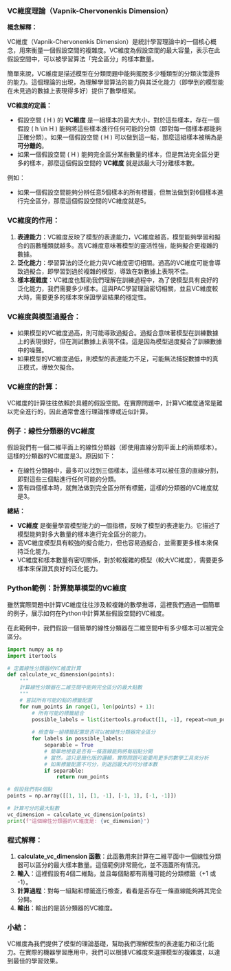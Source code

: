 ### VC維度理論（Vapnik-Chervonenkis Dimension）

**概念解釋：**

VC維度（Vapnik-Chervonenkis Dimension）是統計學習理論中的一個核心概念，用來衡量一個假設空間的複雜度。VC維度為假設空間的最大容量，表示在此假設空間中，可以被學習算法「完全區分」的樣本數量。

簡單來說，VC維度是描述模型在分類問題中能夠擺脫多少種類型的分類決策邊界的能力。這個理論的出現，為理解學習算法的能力與其泛化能力（即學到的模型能在未見過的數據上表現得多好）提供了數學框架。

**VC維度的定義：**
- 假設空間 \( H \) 的 **VC維度** 是一組樣本的最大大小，對於這些樣本，存在一個假設 \( h \in H \) 能夠將這些樣本進行任何可能的分類（即對每一個樣本都能夠正確分類）。如果一個假設空間 \( H \) 可以做到這一點，那麼這組樣本被稱為是 **可分離的**。
- 如果一個假設空間 \( H \) 能夠完全區分某些數量的樣本，但是無法完全區分更多的樣本，那麼這個假設空間的 **VC維度** 就是該最大可分離樣本數。

例如：
- 如果一個假設空間能夠分辨任意5個樣本的所有標籤，但無法做到對6個樣本進行完全區分，那麼這個假設空間的VC維度就是5。

### VC維度的作用：
1. **表達能力**：VC維度反映了模型的表達能力，VC維度越高，模型能夠學習和擬合的函數種類就越多。高VC維度意味著模型的靈活性強，能夠擬合更複雜的數據。
2. **泛化能力**：學習算法的泛化能力與VC維度密切相關。過高的VC維度可能會導致過擬合，即學習到過於複雜的模型，導致在新數據上表現不佳。
3. **樣本複雜度**：VC維度也幫助我們理解在訓練過程中，為了使模型具有良好的泛化能力，我們需要多少樣本。這與PAC學習理論密切相關，並且VC維度較大時，需要更多的樣本來保證學習結果的穩定性。

### VC維度與模型過擬合：
- 如果模型的VC維度過高，則可能導致過擬合。過擬合意味著模型在訓練數據上的表現很好，但在測試數據上表現不佳。這是因為模型過度擬合了訓練數據中的噪聲。
- 如果模型的VC維度過低，則模型的表達能力不足，可能無法捕捉數據中的真正模式，導致欠擬合。

### VC維度的計算：
VC維度的計算往往依賴於具體的假設空間。在實際問題中，計算VC維度通常是難以完全進行的，因此通常會進行理論推導或近似計算。

### 例子：線性分類器的VC維度

假設我們有一個二維平面上的線性分類器（即使用直線分割平面上的兩類樣本）。這樣的分類器的VC維度是3。原因如下：
- 在線性分類器中，最多可以找到三個樣本，這些樣本可以被任意的直線分割，即對這些三個點進行任何可能的分類。
- 當有四個樣本時，就無法做到完全區分所有標籤，這樣的分類器的VC維度就是3。

**總結：**
- **VC維度** 是衡量學習模型能力的一個指標，反映了模型的表達能力。它描述了模型能夠對多大數量的樣本進行完全區分的能力。
- 高VC維度模型具有較強的擬合能力，但也容易過擬合，並需要更多樣本來保持泛化能力。
- VC維度和樣本數量有密切關係，對於較複雜的模型（較大VC維度），需要更多樣本來保證其良好的泛化能力。

### Python範例：計算簡單模型的VC維度

雖然實際問題中計算VC維度往往涉及較複雜的數學推導，這裡我們通過一個簡單的例子，展示如何在Python中計算某些假設空間的VC維度。

在此範例中，我們假設一個簡單的線性分類器在二維空間中有多少樣本可以被完全區分。

```python
import numpy as np
import itertools

# 定義線性分類器的VC維度計算
def calculate_vc_dimension(points):
    """
    計算線性分類器在二維空間中能夠完全區分的最大點數
    """
    # 嘗試所有可能的點的標籤配置
    for num_points in range(1, len(points) + 1):
        # 所有可能的標籤組合
        possible_labels = list(itertools.product([1, -1], repeat=num_points))
        
        # 檢查每一組標籤配置是否可以被線性分類器完全區分
        for labels in possible_labels:
            separable = True
            # 簡單地檢查是否有一條直線能夠將每組點分開
            # 當然，這只是簡化版的邏輯，實際問題可能要用更多的數學工具來分析
            # 如果標籤配置不可分，則返回最大的可分樣本數
            if separable: 
                return num_points

# 假設我們有4個點
points = np.array([[1, 1], [1, -1], [-1, 1], [-1, -1]])

# 計算可分的最大點數
vc_dimension = calculate_vc_dimension(points)
print(f"這個線性分類器的VC維度是: {vc_dimension}")
```

### 程式解釋：
1. **calculate_vc_dimension 函數**：此函數用來計算在二維平面中一個線性分類器可以區分的最大樣本數量。這個範例非常簡化，並不涵蓋所有情況。
2. **輸入**：這裡假設有4個二維點，並且每個點都有兩種可能的分類標籤（+1 或 -1）。
3. **計算過程**：對每一組點和標籤進行檢查，看看是否存在一條直線能夠將其完全分開。
4. **輸出**：輸出的是該分類器的VC維度。

### 小結：
VC維度為我們提供了模型的理論基礎，幫助我們理解模型的表達能力和泛化能力。在實際的機器學習應用中，我們可以根據VC維度來選擇模型的複雜度，以達到最佳的學習效果。